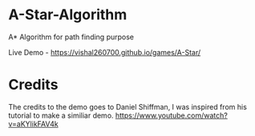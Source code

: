 # A-Star-Algorithm
A* Algorithm for path finding purpose

Live Demo - https://vishal260700.github.io/games/A-Star/

# Credits
The credits to the demo goes to Daniel Shiffman, I was inspired from his tutorial to make a similiar demo.
https://www.youtube.com/watch?v=aKYlikFAV4k
